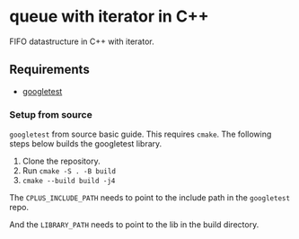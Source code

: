 # queue with iterator in C++

FIFO datastructure in C++ with iterator.

## Requirements

  - [googletest](https://github.com/google/googletest)

### Setup from source

`googletest` from source basic guide. This requires `cmake`. The following steps
below builds the googletest library.

  1. Clone the repository.
  2. Run `cmake -S . -B build`
  3. `cmake --build build -j4`

The `CPLUS_INCLUDE_PATH` needs to point to the include path in the `googletest` repo.

And the `LIBRARY_PATH` needs to point to the lib in the build directory.

